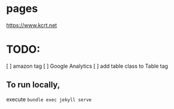 # pages

https://www.kcrt.net

# TODO:

[ ] amazon tag [ ] Google Analytics [ ] add table class to Table tag

## To run locally,

execute `bundle exec jekyll serve`
